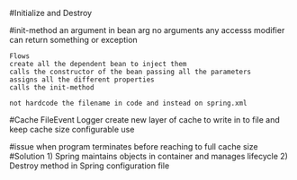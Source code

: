 #Initialize and Destroy

#init-method
	an argument in bean arg
	no arguments
	any accesss modifier
	can return something or exception
	
	Flows
	create all the dependent bean to inject them
	calls the constructor of the bean passing all the parameters
	assigns all the different properties
	calls the init-method 
	
	not hardcode the filename in code and instead on spring.xml
	
	
#Cache FileEvent Logger
	create new layer of cache to write in to file and keep cache size configurable 
	use
	
#issue 
	when program terminates before reaching to full cache size
#Solution
	1) Spring maintains objects in container and manages lifecycle 
	2) Destroy method in Spring configuration file
